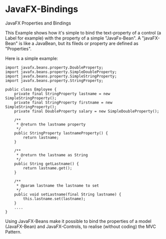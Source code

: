 # JavaFX-Bindings
JavaFX Properties and Bindings

This Example shows how it's simple to bind the text-property of a control (a Label for example) with the property of a simple "JavaFx-Bean".
A "javaFX-Bean" is like a JavaBean, but its fileds or property are defined as "Properties". 

Here is a simple example:

```
import javafx.beans.property.DoubleProperty;
import javafx.beans.property.SimpleDoubleProperty;
import javafx.beans.property.SimpleStringProperty;
import javafx.beans.property.StringProperty;

public class Employee {
    private final StringProperty lastname = new SimpleStringProperty();
    private final StringProperty firstname = new SimpleStringProperty();
    private final DoubleProperty salary = new SimpleDoubleProperty();

    /**
     * @return the lastname property
     */
    public StringProperty lastnameProperty() {
        return lastname;
    }
    
    /**
     * @return the lastname as String
     */
    public String getLastname() {
        return lastname.get();
    }

    /**
     * @param lastname the lastname to set
     */
    public void setLastname(final String lastname) {
        this.lastname.set(lastname);
    }
    ....
}
```

Using JavaFX-Beans make it possible to bind the properties of a model (JavaFX-Bean)  and JavaFX-Controls, to realise (without coding) the MVC Pattern.
